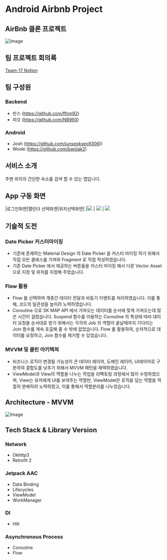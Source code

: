 # Android Airbnb Project

## AirBnb 클론 프로젝트 

![Image](https://s3.us-west-2.amazonaws.com/secure.notion-static.com/8a0cfa11-7b63-4f60-b9b3-1b204df7dafb/Untitled.png?X-Amz-Algorithm=AWS4-HMAC-SHA256&X-Amz-Content-Sha256=UNSIGNED-PAYLOAD&X-Amz-Credential=AKIAT73L2G45EIPT3X45%2F20220707%2Fus-west-2%2Fs3%2Faws4_request&X-Amz-Date=20220707T043427Z&X-Amz-Expires=86400&X-Amz-Signature=fb5ed00e8818bce0ac7f431d8d09cb9cb14c9006aceb216f7b8b80720143e534&X-Amz-SignedHeaders=host&response-content-disposition=filename%20%3D%22Untitled.png%22&x-id=GetObject)

## 팀 프로젝트 회의록 

[Team-17 Notion](https://url.kr/we8bp4)

## 팀 구성원

### Backend

- 반스 (https://github.com/ffinn92)
- 피오 (https://github.com/NB993)

### Android

- Josh (https://github.com/junseokseo9306))
- Wooki (https://github.com/banjjak2)

## 서비스 소개

주변 위치의 간단한 숙소를 검색 할 수 있는 앱입니다.

## App 구동 화면

|로그인화면|캘린더 선택화면|위치선택화면|
|![](https://s3.us-west-2.amazonaws.com/secure.notion-static.com/8a0cfa11-7b63-4f60-b9b3-1b204df7dafb/Untitled.png?X-Amz-Algorithm=AWS4-HMAC-SHA256&X-Amz-Content-Sha256=UNSIGNED-PAYLOAD&X-Amz-Credential=AKIAT73L2G45EIPT3X45%2F20220707%2Fus-west-2%2Fs3%2Faws4_request&X-Amz-Date=20220707T054714Z&X-Amz-Expires=86400&X-Amz-Signature=f18ed2239a97770b3a92b29cd1876e351944be4146f0e96c5917b686266f7caf&X-Amz-SignedHeaders=host&response-content-disposition=filename%20%3D%22Untitled.png%22&x-id=GetObject) | ![](https://s3.us-west-2.amazonaws.com/secure.notion-static.com/47055665-6151-4627-8fe7-ca2ea9c46302/Untitled.png?X-Amz-Algorithm=AWS4-HMAC-SHA256&X-Amz-Content-Sha256=UNSIGNED-PAYLOAD&X-Amz-Credential=AKIAT73L2G45EIPT3X45%2F20220707%2Fus-west-2%2Fs3%2Faws4_request&X-Amz-Date=20220707T055206Z&X-Amz-Expires=86400&X-Amz-Signature=b676c9a8de80c028a9d9c6f2d404f1545df717a28e6f2fca70c1ed9318800554&X-Amz-SignedHeaders=host&response-content-disposition=filename%20%3D%22Untitled.png%22&x-id=GetObject) | ![](https://s3.us-west-2.amazonaws.com/secure.notion-static.com/bf13f0b6-8e1d-48c8-8935-8cbc57765cd9/Untitled.png?X-Amz-Algorithm=AWS4-HMAC-SHA256&X-Amz-Content-Sha256=UNSIGNED-PAYLOAD&X-Amz-Credential=AKIAT73L2G45EIPT3X45%2F20220707%2Fus-west-2%2Fs3%2Faws4_request&X-Amz-Date=20220707T055225Z&X-Amz-Expires=86400&X-Amz-Signature=8eda87f82d3b6567f9dcbb966531a3b184ad7a9a2e528b950e6568b8f5da18e4&X-Amz-SignedHeaders=host&response-content-disposition=filename%20%3D%22Untitled.png%22&x-id=GetObject)


## 기술적 도전

### Date Picker 커스터마이징
- 기존에 존재하는 Material Design 의 Date Picker 을 커스터 마이징 하기 위해서 직접 모든 클래스를 가져와 Fragment 로 직접 작성하였습니다.
- 기존 Date Picker 에서 제공하는 버튼들을 커스터 마이징 해서 다른 Vector Asset으로 지정 및 위치를 지정해 주었습니다.

### Flow 활용
- Flow 를 선택하여 계층간 데이터 전달과 비동기 이벤트를 처리하였습니다. 이를 통해, 코드의 일관성을 높이려 노력하였습니다. 
- Coroutine 으로 SK MAP API 에서 가져오는 데이터를 순서에 맞게 가져오는데 많은 시간이 걸렸습니다. Suspend 함수를 이용하는 Coroutine 의 
특성에 따라 데이터 요청을 순서대로 받기 위해서는 각각의 Job 의 역할이 끝날때까지 기다리는 Join 함수를 계속 호출해 줄 수 밖에 없었습니다. Flow 를 
활용하여, 순차적으로 데이터를 요청하고, Join 함수를 제거할 수 있었습니다.

### MVVM 및 클린 아키텍쳐
- 비즈니스 로직이 변경될 가능성이 큰 데이터 레이어, 도메인 레이어, UI레이어로 구분하여 결합도를 낮추기 위해서 MVVM 패턴을 채택하였습니다.
- ViewModel과 View의 역할을 나누는 작업을 리펙토링 과정에서 많이 수정하였으며, View는 유저에게 UI를 보여주는 역할만, ViewModel은 로직을 담는
역할을 적절히 분배하려 노력하였고, 이를 통해서 역할분리를 나누었습니다. 


## Architecture - MVVM
![Image](https://developer.android.com/topic/libraries/architecture/images/final-architecture.png?hl=ko)

## Tech Stack & Library Version

### Network
- Okhttp3
- Retrofit 2

### Jetpack AAC
- Data Binding
- Lifecycles
- ViewModel
- WorkManager

### DI
- Hilt

### Asynchronous Process
- Coroutine
- Flow
